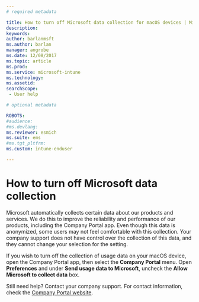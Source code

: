 ```yaml
---
# required metadata

title: How to turn off Microsoft data collection for macOS devices | Microsoft Docs
description:
keywords:
author: barlanmsft
ms.author: barlan
manager: angrobe
ms.date: 12/08/2017
ms.topic: article
ms.prod:
ms.service: microsoft-intune
ms.technology:
ms.assetid:
searchScope:
 - User help

# optional metadata

ROBOTS:  
#audience:
#ms.devlang:
ms.reviewer: esmich
ms.suite: ems
#ms.tgt_pltfrm:
ms.custom: intune-enduser

---
```


# How to turn off Microsoft data collection

Microsoft automatically collects certain data about our products and services. We do this to improve the reliability and performance of our products, including the Company Portal app. Even though this data is anonymized, some users may not feel comfortable with this collection. Your company support does not have control over the collection of this data, and they cannot change your selection for the setting.

If you wish to turn off the collection of usage data on your macOS device, open the Company Portal app, then select the **Company Portal** menu. Open **Preferences** and under **Send usage data to Microsoft**, uncheck the **Allow Microsoft to collect data** box.

Still need help? Contact your company support. For contact information, check the [Company Portal website](https://portal.manage.microsoft.com#HelpDeskDialog).
